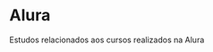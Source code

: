 # Alura                 
Estudos relacionados aos cursos realizados na Alura         
   
 





















